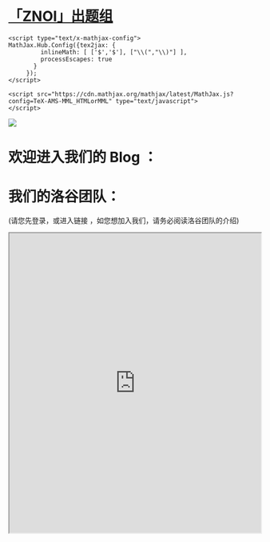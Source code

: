 # [「ZNOI」出题组 ](https://github.com/ATION01/ZNOI-team)
<head>
    <script type="text/x-mathjax-config">
    MathJax.Hub.Config({ TeX: { equationNumbers: { autoNumber: "all" } } });
    </script>

    <script type="text/x-mathjax-config">
    MathJax.Hub.Config({tex2jax: {
             inlineMath: [ ['$','$'], ["\\(","\\)"] ],
             processEscapes: true
           }
         });
    </script>
    
    <script src="https://cdn.mathjax.org/mathjax/latest/MathJax.js?config=TeX-AMS-MML_HTMLorMML" type="text/javascript">
    </script>
</head>

![](https://cdn.luogu.com.cn/upload/image_hosting/zm3hitug.png)

# 欢迎进入我们的 Blog ：[](https://ation01.github.io/)

# 我们的洛谷团队：

(请您先登录，或进入链接 [](https://www.luogu.com.cn/team/89854)，如您想加入我们，请务必阅读洛谷团队的介绍)
<iframe src="https://www.luogu.com.cn/team/89854" width="100%" height="600"></iframe>

